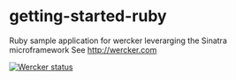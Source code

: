 getting-started-ruby
====================

Ruby sample application for wercker leverarging the Sinatra microframework
See http://wercker.com

[![Wercker
status](https://app.wercker.com/status/422a322f89cfe857ec937a900f554753/m)](https://app.wercker.com/project/bykey/422a322f89cfe857ec937a900f554753)
                      
